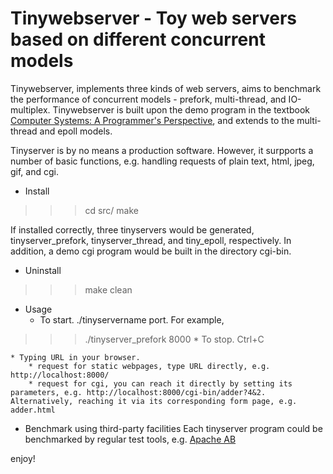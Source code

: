 Tinywebserver - Toy web servers based on different concurrent models
=================================================================

Tinywebserver, implements three kinds of web servers, aims to benchmark the performance of concurrent models - prefork, multi-thread, and IO-multiplex.
Tinywebserver is built upon the demo program in the textbook [Computer Systems: A Programmer's Perspective](http://csapp.cs.cmu.edu/), and extends to the multi-thread and epoll models.

Tinyserver is by no means a production software. However, it surpports a number of basic functions, e.g. handling requests of plain text, html, jpeg, gif, and cgi.

* Install
> >>cd src/
> >>make

If installed correctly, three tinyservers would be generated, tinyserver_prefork, tinyserver_thread, and tiny_epoll, respectively. 
In addition, a demo cgi program would be built in the directory cgi-bin.

* Uninstall
> >>make clean

* Usage
    * To start. ./tinyservername port. For example, 
> >>./tinyserver_prefork 8000
    * To stop.
> >>Ctrl+C

    * Typing URL in your browser.
        * request for static webpages, type URL directly, e.g. http://localhost:8000/
        * request for cgi, you can reach it directly by setting its parameters, e.g. http://localhost:8000/cgi-bin/adder?4&2. Alternatively, reaching it via its corresponding form page, e.g. adder.html 

* Benchmark using third-party facilities
Each tinyserver program could be benchmarked by regular test tools, e.g. [Apache AB](http://httpd.apache.org/docs/2.2/programs/ab.html) 


enjoy!
